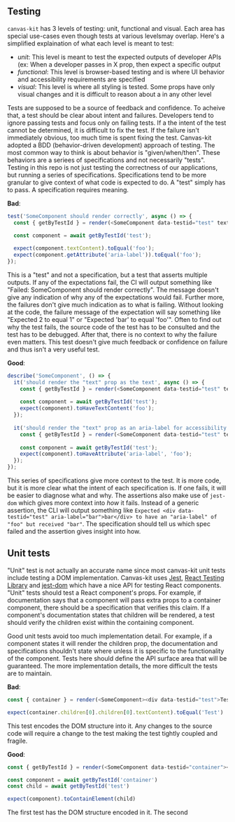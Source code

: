 ## Testing

`canvas-kit` has 3 levels of testing: unit, functional and visual. Each area has special use-cases even though tests at various levelsmay overlap. Here's a simplified explaination of what each level is meant to test:

- *unit*: This level is meant to test the expected outputs of developer APIs (ex: When a developer passes in X prop, then expect a specific output
- *functional*: This level is browser-based testing and is where UI behavior and accessibility requirements are specified
- *visual*: This level is where all styling is tested. Some props have only visual changes and it is difficult to reason about a in any other level

Tests are supposed to be a source of feedback and confidence. To acheive that, a test should be clear about intent and failures. Developers tend to ignore passing tests and focus only on failing tests. If a the intent of the test cannot be determined, it is difficult to fix the test. If the failure isn't immediately obvious, too much time is spent fixing the test. Canvas-kit adopted a BDD (behavior-driven development) approach of testing. The most common way to think is about behavior is "given/when/then". These behaviors are a seriees of specifications and not necessarily "tests". Testing in this repo is not just testing the correctness of our applications, but running a series of specifications. Specifications tend to be more granular to give context of what code is expected to do. A "test" simply has to pass. A specification requires meaning.

**Bad**:
```ts
test('SomeComponent should render correctly', async () => {
  const { getByTestId } = render(<SomeComponent data-testid="test" text="foo" />);
  
  const component = await getByTestId('test');

  expect(component.textContent).toEqual('foo');
  expect(component.getAttribute('aria-label')).toEqual('foo');
});
```

This is a "test" and not a specification, but a test that asserts multiple outputs. If any of the expectations fail, the CI will output something like "Failed: SomeComponent should render correctly". The message doesn't give any indication of why any of the expectations would fail. Further more, the failures don't give much indication as to what is failing. Without looking at the code, the failure message of the expectation will say something like "Expected 2 to equal 1" or "Expected 'bar' to equal 'foo'". Often to find out why the test fails, the source code of the test has to be consulted and the test has to be debugged. After that, there is no context to why the failure even matters. This test doesn't give much feedback or confidence on failure and thus isn't a very useful test.

**Good**:
```ts
describe('SomeComponent', () => {
  it('should render the "text" prop as the text', async () => {
    const { getByTestId } = render(<SomeComponent data-testid="test" text="foo" />);
    
    const component = await getByTestId('test');
    expect(component).toHaveTextContent('foo');
  });
  
  it('should render the "text" prop as an aria-label for accessibility', async () => {
    const { getByTestId } = render(<SomeComponent data-testid="test" text="foo" />);
    
    const component = await getByTestId('test');
    expect(component).toHaveAttribute('aria-label', 'foo');
  });
});
```

This series of specifications give more context to the test. It is more code, but it is more clear what the intent of each specification is. If one fails, it will be easier to diagnose what and why. The assertions also make use of `jest-dom` which gives more context into _how_ it fails. Instead of a generic assertion, the CLI will output something like `Expected <div data-testid="test" aria-label="bar">bar</div> to have an "aria-label" of "foo" but received "bar"`. The specification should tell us which spec failed and the assertion gives insight into how.

## Unit tests
"Unit" test is not actually an accurate name since most canvas-kit unit tests include testing a DOM implementation. Canvas-kit uses [Jest](https://jestjs.io/), [React Testing Library](https://testing-library.com/docs/react-testing-library/intro) and [jest-dom](https://github.com/testing-library/jest-dom) which have a nice API for testing React components. "Unit" tests should test a React component's props. For example, if documentation says that a component will pass extra props to a container component, there should be a specification that verifies this claim. If a component's documentation states that children will be rendered, a test should verify the children exist within the containing component.

Good unit tests avoid too much implementation detail. For example, if a component states it will render the children prop, the documentation and specifications shouldn't state where unless it is specific to the functionality of the component. Tests here should define the API surface area that will be guaranteed. The more implementation details, the more difficult the tests are to maintain.

**Bad**:
```ts
const { container } = render(<SomeComponent><div data-testid="test">Test</div></SomeComponent>)

expect(container.children[0].children[0].textContent).toEqual('Test')
```
This test encodes the DOM structure into it. Any changes to the source code will require a change to the test making the test tightly coupled and fragile.

**Good**:
```ts
const { getByTestId } = render(<SomeComponent data-testid="container"><div data-testid="test">Test</div></SomeComponent>)

const component = await getByTestId('container')
const child = await getByTestId('test')

expect(component).toContainElement(child)
```

The first test has the DOM structure encoded in it. The second
